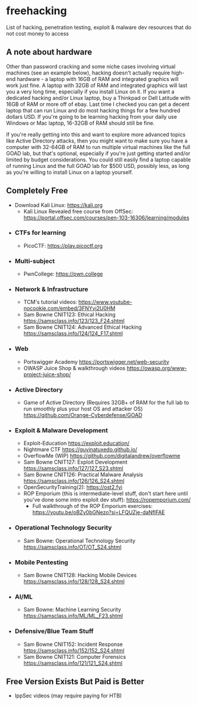 # freehacking
List of hacking, penetration testing, exploit &amp; malware dev resources that do not cost money to access

## A note about hardware

Other than password cracking and some niche cases involving virtual machines (see an example below), hacking doesn't actually require high-end hardware - a laptop with 16GB of RAM and integrated graphics will work just fine. A laptop with 32GB of RAM and integrated graphics will last you a very long time, especially if you install Linux on it. If you want a dedicated hacking and/or Linux laptop, buy a Thinkpad or Dell Latitude with 16GB of RAM or more off of ebay. Last time I checked you can get a decent laptop that can run Linux and do most hacking things for a few hundred dollars USD. If you're going to be learning hacking from your daily use Windows or Mac laptop, 16-32GB of RAM should still be fine. 

If you're really getting into this and want to explore more advanced topics like Active Directory attacks, then you might want to make sure you have a computer with 32-64GB of RAM to run multiple virtual machines like the full GOAD lab, but that's optional, especially if you're just getting started and/or limited by budget considerations. You could still easily find a laptop capable of running Linux and the full GOAD lab for $500 USD, possibly less, as long as you're willing to install Linux on a laptop yourself. 

## Completely Free

- Download Kali Linux: https://kali.org
	- Kali Linux Revealed free course from OffSec: https://portal.offsec.com/courses/pen-103-16306/learning/modules
- ### CTFs for learning
	- PicoCTF:  https://play.picoctf.org
- ### Multi-subject
  	- PwnCollege: https://pwn.college
- ### Network & Infrastructure
	- TCM's tutorial videos: https://www.youtube-nocookie.com/embed/3FNYvj2U0HM
	- Sam Bowne CNIT123: Ethical Hacking https://samsclass.info/123/123_F24.shtml
	- Sam Bowne CNIT124: Advanced Ethical Hacking https://samsclass.info/124/124_F17.shtml
- ### Web
	- Portswigger Academy https://portswigger.net/web-security
	- OWASP Juice Shop & walkthrough videos https://owasp.org/www-project-juice-shop/
- ### Active Directory
	- Game of Active Directory (Requires 32GB+ of RAM for the full lab to run smoothly plus your host OS and attacker OS) https://github.com/Orange-Cyberdefense/GOAD
- ### Exploit & Malware Development
	- Exploit-Education https://exploit.education/
	- Nightmare CTF https://guyinatuxedo.github.io/
 	- OverflowMe (WIP) https://github.com/digitalandrew/overflowme
	- Sam Bowne CNIT127: Exploit Development https://samsclass.info/127/127_S23.shtml
	- Sam Bowne CNIT126: Practical Malware Analysis https://samsclass.info/126/126_S24.shtml
 	- OpenSecurityTraining(2): https://ost2.fyi
  	- ROP Emporium (this is intermediate-level stuff, don't start here until you've done some intro exploit dev stuff): https://ropemporium.com/
  		- Full walkthrough of the ROP Emporium exercises: https://youtu.be/oBZy0bGNezo?si=LFQUZje-daNflFAE
- ### Operational Technology Security
	- Sam Bowne: Operational Technology Security https://samsclass.info/OT/OT_S24.shtml
- ### Mobile Pentesting
	- Sam Bowne CNIT128: Hacking Mobile Devices https://samsclass.info/128/128_S24.shtml
- ### AI/ML
	- Sam Bowne: Machine Learning Security https://samsclass.info/ML/ML_F23.shtml
- ### Defensive/Blue Team Stuff
	- Sam Bowne CNIT152: Incident Response https://samsclass.info/152/152_S24.shtml
	- Sam Bowne CNIT121: Computer Forensics https://samsclass.info/121/121_S24.shtml

## Free Version Exists But Paid is Better

- IppSec videos (may require paying for HTB)
